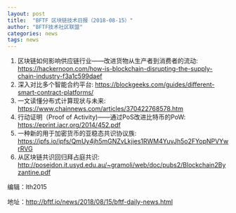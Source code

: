 ```yaml
---
layout: post
title:  "BFTF 区块链技术日报（2018-08-15）"
author: "BFTF技术社区联盟"
categories: news
tags: news
---
```


1. 区块链如何影响供应链行业——改进货物从生产者到消费者的流动: <https://hackernoon.com/how-is-blockchain-disrupting-the-supply-chain-industry-f3a1c599daef>
2. 深入对比多个智能合约平台: <https://blockgeeks.com/guides/different-smart-contract-platforms/>
3. 一文读懂分布式计算现状与未来: <https://www.chainnews.com/articles/370422768578.htm>
4. 行动证明（Proof of Activity)——通过PoS改进比特币的PoW: <https://eprint.iacr.org/2014/452.pdf>
5. 一种新的用于加密货币的亚稳态共识协议族: <https://ipfs.io/ipfs/QmUy4jh5mGNZvLkjies1RWM4YuvJh5o2FYopNPVYwrRVG>
6. 从区块链共识回归拜占庭共识: <http://poseidon.it.usyd.edu.au/~gramoli/web/doc/pubs2/Blockchain2Byzantine.pdf>

编辑：lth2015

地址：<http://bftf.io/news/2018/08/15/bftf-daily-news.html>
